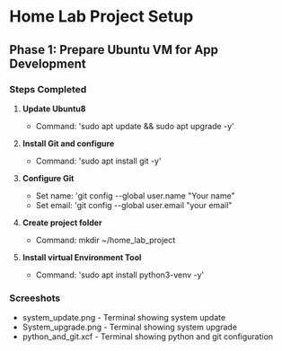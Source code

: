# Home Lab Project Setup

## Phase 1: Prepare Ubuntu VM for App Development

### Steps Completed

1. **Update Ubuntu8**
	- Command: 'sudo apt update && sudo apt upgrade -y'

2. **Install Git and configure**
	- Command: 'sudo apt install git -y'

3. **Configure Git**
	- Set name: 'git config --global user.name "Your name"
	- Set email: 'git config --global user.email "your email"

4. **Create project folder**
	- Command: mkdir ~/home_lab_project
	
5. **Install virtual Environment Tool**
	- Command: 'sudo apt install python3-venv -y'

### Screeshots
- system_update.png - Terminal showing system update
- System_upgrade.png - Terminal showing system upgrade
- python_and_git.xcf - Terminal showing python and git configuration

